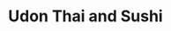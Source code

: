 ---
layout: place
title: "Udon Thai and Sushi"
permalink: /ohio/west-chester-township/udon-thai-and-sushi.html
stateAbbr: OH
stateName: Ohio
cityName: West Chester Township
seo:
  name: "Udon Thai and Sushi"
  type: Restaurant
  links: http://www.udonthaisushi.com/
description: "Udon Thai and Sushi serves delicious sushi in West Chester Township, Ohio. Try fresh Japanese dishes for a great dining experience. Available for takeout, delivery, lunch, and dinner."
place_id: ChIJM58FDARPQIgR5_B6E39CPU8
photos:
  - name: >-
      places/ChIJM58FDARPQIgR5_B6E39CPU8/photos/AeeoHcIWJfIK3aaYvscmSCkc_6dc-wq3b8IYMu25KUuvpd77P3hrdql8UT-NpxJcqMLTNuhuF1v3FhRMoUcK5fMdOmkAptnGu-XBlts-rdmupjiSF1W8oFtmN6QBA_oDgR8BaSsZBq1napE8xgJ2JVPd9FSSKjqZnB7RqWELQUDfJ2KtuerN6--CyuSByRpqhRN9NHe1g8BX2jEHKw_QCHILUHcV7P3i9smaVg_7gEruuUtG45EG7EP-PZlG8XheUxJGp-JmR-Q_gTR0DMOGFQUFgxRPG0IpTzrfjibWacXx-5ZHLw
    widthPx: 1242
    heightPx: 1486
    authorAttributions:
      - displayName: Udon Thai and Sushi
        uri: https://maps.google.com/maps/contrib/109877443641121336215
        photoUri: >-
          https://lh3.googleusercontent.com/a-/ALV-UjW6WZxaO-FybMFxSP2eaeCaqSVj1cXPrVfkiEaoUBGxjCUEjg34=s100-p-k-no-mo
    flagContentUri: >-
      https://www.google.com/local/imagery/report/?cb_client=maps_api_places.places_api&image_key=!1e10!2sAF1QipMiGB_H73_--wQ_8SdRk9qBOei4WNCbQ5C3cdW1&hl=en-US
    googleMapsUri: >-
      https://www.google.com/maps/place//data=!3m4!1e2!3m2!1sAF1QipMiGB_H73_--wQ_8SdRk9qBOei4WNCbQ5C3cdW1!2e10!4m2!3m1!1s0x88404f040c059f33:0x4f3d427f137af0e7
  - name: >-
      places/ChIJM58FDARPQIgR5_B6E39CPU8/photos/AeeoHcLg-enwoVtqYySdEvRukXFEE5nOqc6loXKaRIlNf1DjC2a5MaazNAcND02y-pTM2rmCBQ2fHz1DQaLyA7Aw1IieaL2fwOA6DQdI01oTYKlDGk2ZOfC_622dq93Tt7mVjhfyFSkKAeP89RtoHV722iyUr3MLhh1RX-VhRa0f85cQrE3-bvp_dHDD-mOKxw2C6WuxnDYFxKWhpF02ABEXEYLAKbOFk1Ae6Vig9rV_L9qfHKiGURqCbtd1_lPmjSZNXY_ZvbMRmwjt3Cvk8XhqkASItTG9Zx3zp3bbc4G4m0wOHQ
    widthPx: 960
    heightPx: 541
    authorAttributions:
      - displayName: Udon Thai and Sushi
        uri: https://maps.google.com/maps/contrib/109877443641121336215
        photoUri: >-
          https://lh3.googleusercontent.com/a-/ALV-UjW6WZxaO-FybMFxSP2eaeCaqSVj1cXPrVfkiEaoUBGxjCUEjg34=s100-p-k-no-mo
    flagContentUri: >-
      https://www.google.com/local/imagery/report/?cb_client=maps_api_places.places_api&image_key=!1e10!2sAF1QipNKmjjv1wyDy3uTDUQWBXgRI_ZyS5onKWlUNVK8&hl=en-US
    googleMapsUri: >-
      https://www.google.com/maps/place//data=!3m4!1e2!3m2!1sAF1QipNKmjjv1wyDy3uTDUQWBXgRI_ZyS5onKWlUNVK8!2e10!4m2!3m1!1s0x88404f040c059f33:0x4f3d427f137af0e7
  - name: >-
      places/ChIJM58FDARPQIgR5_B6E39CPU8/photos/AeeoHcLSmZSA9rZHrLJl2pjGFkb6-8ZKNyvY9mzOAouNW86cYSKF28aOkDJDsRqFLTuVrTO5CdpCiYCbwBMkreg03yu3T3U9ynuJaXYitv9m7UCJHyRVj4kxhwjz1WeZDANpscMk9gZaFnuqTYRwMvLvNb0jjZxBxRmM83DMvUeX4VFmeglw75EbmhX8uRjZf6Pf7jbqDygS-mQ0Ig3qwsDbyMDuv1N8knnRfydle5K9GUUl51Py9rt-HApnZdP94pt305XDVnbBZSoFolyCNyCg0bqkIsoHuFBtm4majns-jS5fDQ
    widthPx: 3023
    heightPx: 3300
    authorAttributions:
      - displayName: Udon Thai and Sushi
        uri: https://maps.google.com/maps/contrib/109877443641121336215
        photoUri: >-
          https://lh3.googleusercontent.com/a-/ALV-UjW6WZxaO-FybMFxSP2eaeCaqSVj1cXPrVfkiEaoUBGxjCUEjg34=s100-p-k-no-mo
    flagContentUri: >-
      https://www.google.com/local/imagery/report/?cb_client=maps_api_places.places_api&image_key=!1e10!2sAF1QipPyxzWfKxWkURVtnxUe-t-JZa5z49GwdPLvY-5V&hl=en-US
    googleMapsUri: >-
      https://www.google.com/maps/place//data=!3m4!1e2!3m2!1sAF1QipPyxzWfKxWkURVtnxUe-t-JZa5z49GwdPLvY-5V!2e10!4m2!3m1!1s0x88404f040c059f33:0x4f3d427f137af0e7
  - name: >-
      places/ChIJM58FDARPQIgR5_B6E39CPU8/photos/AeeoHcJSduV184ZdN3bb0VaCLoNL7VkXLxJSv-g2g7vFbZZXkFls4hscoEROaYPw8HtZ1WEoXdU5jK1GBGGZOy41h9nNhCLNWtOs6IgIyzhUuoU5ZRFSy8AXX-lbe1tFafNGIigYLRMTehbcZ6-BDQcaucAuIyuxyMICzIS9LRHcQ703NYIRcvcqaL6zVH5tkE1HtJZr4PXjW9yD2TJKgftv395C4zYC9SealgMDWpnY3rrAC0Sw-dkuKIM7f98IDsv6XWQwAen5zpljCzqCiJdS5GOCjSpOiQXQWX0yv5t7ZbzVYg
    widthPx: 3024
    heightPx: 4032
    authorAttributions:
      - displayName: Udon Thai and Sushi
        uri: https://maps.google.com/maps/contrib/109877443641121336215
        photoUri: >-
          https://lh3.googleusercontent.com/a-/ALV-UjW6WZxaO-FybMFxSP2eaeCaqSVj1cXPrVfkiEaoUBGxjCUEjg34=s100-p-k-no-mo
    flagContentUri: >-
      https://www.google.com/local/imagery/report/?cb_client=maps_api_places.places_api&image_key=!1e10!2sAF1QipOTWmvnTWIW7PBtSy1cAckNACUOneTSPa-xx_lA&hl=en-US
    googleMapsUri: >-
      https://www.google.com/maps/place//data=!3m4!1e2!3m2!1sAF1QipOTWmvnTWIW7PBtSy1cAckNACUOneTSPa-xx_lA!2e10!4m2!3m1!1s0x88404f040c059f33:0x4f3d427f137af0e7
  - name: >-
      places/ChIJM58FDARPQIgR5_B6E39CPU8/photos/AeeoHcJ3fda2mFKouzgY20Bfg-ko5zQSPXlp-u17GH4-B6RKAscJ5ZHNWvCLetOrinw9qaUWsROXWxPyqeIRo2DY5Arky5ln7XvBn3_KzOzPvRptJNXS1iTMqCE69VmLXViNhw2wbT9xjRZIquc2lmYzL2MDUyYOrYArd4HnsGmxiikKLdh1Z-8B1yyThnLlEZJvyMhD40TP5rN4CTPi0rfnx2wYLCpCQLwhSx0kQQJESheofZcn4E5g-j6wCu8EPo-2xSvjjO8TuVYq9Qu6MrLikDcJpluquZfl17dFAH-V2QncOEeQcGijQuoykzFAHQjUICu9ojkVEAWqJuhLnQL0AT7mHmDR29W7u-Y9n-_AGE_C2NFyBfmfIAMasCVoaxYGvUI7POHc6rqrA_Jn0kP-GeDHGEd5W-_o6_NWolEdmcyQ6A
    widthPx: 1242
    heightPx: 2208
    authorAttributions:
      - displayName: Havilah Hall-White
        uri: https://maps.google.com/maps/contrib/112145757422797785186
        photoUri: >-
          https://lh3.googleusercontent.com/a-/ALV-UjV9ox1yVJyimc2jJ2_dS1Q_nVyeKYBT7k_X4wlkAPwpvKnbQ3Xo=s100-p-k-no-mo
    flagContentUri: >-
      https://www.google.com/local/imagery/report/?cb_client=maps_api_places.places_api&image_key=!1e10!2sCIHM0ogKEICAgID1-9LwCA&hl=en-US
    googleMapsUri: >-
      https://www.google.com/maps/place//data=!3m4!1e2!3m2!1sCIHM0ogKEICAgID1-9LwCA!2e10!4m2!3m1!1s0x88404f040c059f33:0x4f3d427f137af0e7
  - name: >-
      places/ChIJM58FDARPQIgR5_B6E39CPU8/photos/AeeoHcJe9y_0hh5yB_imCxxkqYXZzlR2pcXyatdyz76Pny-PaQLkk0UsF3up1aKULqavrDg1yiVPTSC2FXpoDxWZy9gqKAIWgJ1-4qy9yjkxHwv_rkVu4M68v2Xy5OGA9gXaCEKgWn987i0C95_n_ZpAc3nsdUDIblLG7cai6XuHWYyztOarknV8DDbhPEecfo_SswkFAXaQQJgVTfGnshg9aGTAdY70Qfgt8zrjTBN3ZHdVKxlaj5T-Ay09IDlP9dRzn5zZnMEp2u18A6jtlv2jm8wPx3opWknt2bsNItlifvxGGw
    widthPx: 3022
    heightPx: 3024
    authorAttributions:
      - displayName: Udon Thai and Sushi
        uri: https://maps.google.com/maps/contrib/109877443641121336215
        photoUri: >-
          https://lh3.googleusercontent.com/a-/ALV-UjW6WZxaO-FybMFxSP2eaeCaqSVj1cXPrVfkiEaoUBGxjCUEjg34=s100-p-k-no-mo
    flagContentUri: >-
      https://www.google.com/local/imagery/report/?cb_client=maps_api_places.places_api&image_key=!1e10!2sAF1QipM7ITh4SMi608lPR0X1X7K1o43qppqXoayB4QPD&hl=en-US
    googleMapsUri: >-
      https://www.google.com/maps/place//data=!3m4!1e2!3m2!1sAF1QipM7ITh4SMi608lPR0X1X7K1o43qppqXoayB4QPD!2e10!4m2!3m1!1s0x88404f040c059f33:0x4f3d427f137af0e7
  - name: >-
      places/ChIJM58FDARPQIgR5_B6E39CPU8/photos/AeeoHcJkW14fBNPNdvNjNr9OGb6J9IvG1ZsD_lG5szA6pUclnYrjQ_um3bEsopLQ26PB_2WMOI8bA2oNyLFrInsCShjpIpqdSchAQJ2sZpamjivGXu-dqfClJPN5w9aSxk8OYrkBBNs9AdCCPLAX1LRGXDVo2ZA3FblJwd7lnMpYvxrJfmZrZH7tDW5sOJAmRb24ycq5JaqKaGh_0oeXBIBRXgZDcTUKfmU0cBEVXofbpIU_S8L8NCzuCSO2w1MGdHlXH15Asg8PGbolTKj6Ceb33YyzT7JPp2O2CgwJS_NVqEmdYQ0sT7ETLU3c66BA_6o8mYNyEDnFmyJenHFEAStdx5AxpB04kED_fwGo3uQaUdKKWl4WJAcMOjK6jh9i5i1XD5dfkPfr7rj7Hw_h_JrXRzBnlzl4hjuZpQFizcv8ADttMg
    widthPx: 2992
    heightPx: 2992
    authorAttributions:
      - displayName: Mre Dvs
        uri: https://maps.google.com/maps/contrib/109065754702828337733
        photoUri: >-
          https://lh3.googleusercontent.com/a-/ALV-UjUIfohuBtUpFrofuWxSZIHyAPfg697V1A4c_96AvFHrMSo8QBVD=s100-p-k-no-mo
    flagContentUri: >-
      https://www.google.com/local/imagery/report/?cb_client=maps_api_places.places_api&image_key=!1e10!2sCIHM0ogKEICAgIDexv68Sg&hl=en-US
    googleMapsUri: >-
      https://www.google.com/maps/place//data=!3m4!1e2!3m2!1sCIHM0ogKEICAgIDexv68Sg!2e10!4m2!3m1!1s0x88404f040c059f33:0x4f3d427f137af0e7
  - name: >-
      places/ChIJM58FDARPQIgR5_B6E39CPU8/photos/AeeoHcLAajDdGtYyrz-on19Scwh10Jtlkxc6Y4UTTHMC_FSrmprBsfX0xMjes6dirVN5nJNN6xv_nlwK75F5Cm-WgFgcVnqTwA68NARX2ru-DN6kTKq1asa4ds6mEpgzAOoC-Oea2L7x_8YdzqKE0bZt6fixxL-mmRfk3kI6kwJWQ1Di4PBLiQ2hcNTGd6gmbD8WKY6ARYiEJ6tdmFuwtz4q2wae8hqzBip9jbmy6exkNSvydCdOPeELftk2VjueHaGNhgvZJpVizxKAZKdd7Lisk4cVuU0XQCl-2pni6S3LnSP9EXtjQlO0DkBHLIgtZJBK1_jRxoE2HGtxmdts_B6-LC-OnxTnOZOoq4cSlvvOpCMDkdoSVM64uIja31pcsPkyuVOSJ2yxv2BfyhPZJRnmNR835zJd-TSlClJOTvNC7nQgl-W4
    widthPx: 4032
    heightPx: 3024
    authorAttributions:
      - displayName: Freddie Murphy
        uri: https://maps.google.com/maps/contrib/103800748954224851328
        photoUri: >-
          https://lh3.googleusercontent.com/a-/ALV-UjWEJONJH76wIaFgJNb3Bkcobi-KCn2Eec-5UmEXooF-l4K5QS46aQ=s100-p-k-no-mo
    flagContentUri: >-
      https://www.google.com/local/imagery/report/?cb_client=maps_api_places.places_api&image_key=!1e10!2sCIHM0ogKEICAgICKib24_AE&hl=en-US
    googleMapsUri: >-
      https://www.google.com/maps/place//data=!3m4!1e2!3m2!1sCIHM0ogKEICAgICKib24_AE!2e10!4m2!3m1!1s0x88404f040c059f33:0x4f3d427f137af0e7
  - name: >-
      places/ChIJM58FDARPQIgR5_B6E39CPU8/photos/AeeoHcLfLPhZ_CkoIeojKa789bvk8ywXZWCOcAqvofs87ak0kKN3D4pRERTBwmWKzBV3rq5kuPtReClhvluQPrt8f4V_H1iQsCuf72XTCUE_azL-Noj08nFmTyhHV99_dtrL-zRD5HmESojlhV1ki3aBvHWezBvI6X7lK-EDtuw3CCY0FvejLI-KclYfzhv6y1tfabUB6Kg7FH6tuemk5D2M-8mft4RTfJNekeL5JIsRhkkbRs2yzesIQg_zIdK6Pnqk1bDOyfyENreMkvgbdxn4nULYZRArODMy7azfN3-5i7p5llgT0Rmx38SZaLpW9rAc80q2kzU-dRJ9z0-Degnxls_kSTWeShLiCN26kBW9bts2Q1_O0rXTOAbjVrp_f97-mqxcLx8CeK44vTuWRgnmOdKx0wNKd1-y_ipQKxhYL58xjroE
    widthPx: 1170
    heightPx: 1170
    authorAttributions:
      - displayName: AugleAllgreat Chanal
        uri: https://maps.google.com/maps/contrib/106251559297411412143
        photoUri: >-
          https://lh3.googleusercontent.com/a-/ALV-UjVpqIz50p3cgDu8t6iIt4dqSABQ4KKb5VnO_w_9TlRsj3hFZKBCag=s100-p-k-no-mo
    flagContentUri: >-
      https://www.google.com/local/imagery/report/?cb_client=maps_api_places.places_api&image_key=!1e10!2sCIHM0ogKEICAgICOoID33QE&hl=en-US
    googleMapsUri: >-
      https://www.google.com/maps/place//data=!3m4!1e2!3m2!1sCIHM0ogKEICAgICOoID33QE!2e10!4m2!3m1!1s0x88404f040c059f33:0x4f3d427f137af0e7
  - name: >-
      places/ChIJM58FDARPQIgR5_B6E39CPU8/photos/AeeoHcK1z7hqDJW_Yb9wGX-TZZqz34bcR6J-LChRax3MTTI1tJ8iuawBBxtOjBzWAnp6E0mQpN9oO64tVH6UaxZc-kUe4-X4DlNgvmrI7-XRiO5bhEJOYzllUJVAhyvHDC6qoNCAzwon7bI3SxdRclUoJS0G3sWLa8IPrFMmwk35OG3787sOv-uTyRZMFBjf7GMPaMfqMBNmmiN6nLuU9ViTshn7OYjaW0PJOgWVDhyQxCQLZgCBl6Lcww_Q9DEKujoXFE0dqtHwpQwCtt_NBMhWbsYqhI7p3gBZoL9Bts7cP2UAAfsUHUvKLaI47DEl9_s1V9D1H0G1ihFmx6Ip0_zQNneALEpedeWSacuyvGp6SBSn3fWgl7rBCAcEB1ajwoF7ayxXZSMAMQL0Pb3IzzYFU3ZTd2fPH4e3j4yrtzNPwE5AmsIy
    widthPx: 3024
    heightPx: 4032
    authorAttributions:
      - displayName: Stehanie Rooks
        uri: https://maps.google.com/maps/contrib/107343083867067929695
        photoUri: >-
          https://lh3.googleusercontent.com/a-/ALV-UjW5W7mSTxEzOv6Fnn3Y45xR-7JHNxSN7emqdwduw4lxHkCu36k=s100-p-k-no-mo
    flagContentUri: >-
      https://www.google.com/local/imagery/report/?cb_client=maps_api_places.places_api&image_key=!1e10!2sCIHM0ogKEICAgICZurqR6gE&hl=en-US
    googleMapsUri: >-
      https://www.google.com/maps/place//data=!3m4!1e2!3m2!1sCIHM0ogKEICAgICZurqR6gE!2e10!4m2!3m1!1s0x88404f040c059f33:0x4f3d427f137af0e7
address: 8179 Princeton Glendale Rd K, West Chester Township, OH 45069, USA
street: 8179 Princeton Glendale Rd K
city: West Chester Township
state: OH
zip: '45069'
country: USA
neighborhood: null
latitude: '39.354026'
longitude: '-84.462137'
accessibility_options:
  wheelchairAccessibleParking: true
  wheelchairAccessibleEntrance: true
  wheelchairAccessibleRestroom: true
  wheelchairAccessibleSeating: true
business_status: OPERATIONAL
name: Udon Thai and Sushi
google_maps_links:
  directionsUri: >-
    https://www.google.com/maps/dir//''/data=!4m7!4m6!1m1!4e2!1m2!1m1!1s0x88404f040c059f33:0x4f3d427f137af0e7!3e0
  placeUri: https://maps.google.com/?cid=5709793016130760935
  writeAReviewUri: >-
    https://www.google.com/maps/place//data=!4m3!3m2!1s0x88404f040c059f33:0x4f3d427f137af0e7!12e1
  reviewsUri: >-
    https://www.google.com/maps/place//data=!4m4!3m3!1s0x88404f040c059f33:0x4f3d427f137af0e7!9m1!1b1
  photosUri: >-
    https://www.google.com/maps/place//data=!4m3!3m2!1s0x88404f040c059f33:0x4f3d427f137af0e7!10e5
primary_type: Thai Restaurant
opening_hours:
  regular: null
  current: null
secondary_opening_hours:
  regular:
    weekdayDescriptions: null
    type: null
  current:
    weekdayDescriptions: null
    type: null
phone: (513) 889-4088
price_level: PRICE_LEVEL_MODERATE
price_range: $10 &ndash; $20
rating: '4.6'
rating_count: 0
website: http://www.udonthaisushi.com/
reviews:
  - name: >-
      places/ChIJM58FDARPQIgR5_B6E39CPU8/reviews/ChdDSUhNMG9nS0VJQ0FnTUR3NDR1NjVBRRAB
    relativePublishTimeDescription: 2 weeks ago
    rating: 5
    text:
      text: >-
        Such a nice dining experience. Love the friendly staff and the
        atmosphere is quiet , relaxing and cozy. Easy to have a conversation
        without having to talk loudly over other patron’s conversations.
        Appetizers arrived hot and such a nice presentation. Entrees were large
        enough to share . Our server was quite attentive without being
        overbearing. Usually get carry out from here but decided to dine in.
      languageCode: en
    originalText:
      text: >-
        Such a nice dining experience. Love the friendly staff and the
        atmosphere is quiet , relaxing and cozy. Easy to have a conversation
        without having to talk loudly over other patron’s conversations.
        Appetizers arrived hot and such a nice presentation. Entrees were large
        enough to share . Our server was quite attentive without being
        overbearing. Usually get carry out from here but decided to dine in.
      languageCode: en
    authorAttribution:
      displayName: Susan Carr
      uri: https://www.google.com/maps/contrib/109486498174519991223/reviews
      photoUri: >-
        https://lh3.googleusercontent.com/a/ACg8ocIUi6RIxfVRorrQxy9OW_zYVWK-svM7kRQphpQE9Fwqt_XQNA=s128-c0x00000000-cc-rp-mo-ba3
    publishTime: '2025-03-28T01:53:49.032337Z'
    flagContentUri: >-
      https://www.google.com/local/review/rap/report?postId=ChdDSUhNMG9nS0VJQ0FnTUR3NDR1NjVBRRAB&d=17924085&t=1
    googleMapsUri: >-
      https://www.google.com/maps/reviews/data=!4m6!14m5!1m4!2m3!1sChdDSUhNMG9nS0VJQ0FnTUR3NDR1NjVBRRAB!2m1!1s0x88404f040c059f33:0x4f3d427f137af0e7
  - name: >-
      places/ChIJM58FDARPQIgR5_B6E39CPU8/reviews/ChZDSUhNMG9nS0VJQ0FnSUNueTcyQmVREAE
    relativePublishTimeDescription: 6 months ago
    rating: 5
    text:
      text: >-
        Went in at lunch time on a Saturday. I was a little concerned there was
        no one there. But, the weather was not great. And they took call in
        orders the entire time I was there.


        Staff was friendly

        Place is clean. Sushi is outstanding. They plate it like a much higher
        priced  eatery. Great portion sizes.


        Didn't get a photo of my sushi. I was too busy eating it!


        Highly recommend!! Only a few minutes from IKEA😊
      languageCode: en
    originalText:
      text: >-
        Went in at lunch time on a Saturday. I was a little concerned there was
        no one there. But, the weather was not great. And they took call in
        orders the entire time I was there.


        Staff was friendly

        Place is clean. Sushi is outstanding. They plate it like a much higher
        priced  eatery. Great portion sizes.


        Didn't get a photo of my sushi. I was too busy eating it!


        Highly recommend!! Only a few minutes from IKEA😊
      languageCode: en
    authorAttribution:
      displayName: Tonya Folks
      uri: https://www.google.com/maps/contrib/106346648322778539264/reviews
      photoUri: >-
        https://lh3.googleusercontent.com/a-/ALV-UjVpGrhNwokz2t43uJ3hAh1Tpe7pCjkDijCWXYxOWGNqVHHWwjrW=s128-c0x00000000-cc-rp-mo-ba3
    publishTime: '2024-09-30T02:06:18.831922Z'
    flagContentUri: >-
      https://www.google.com/local/review/rap/report?postId=ChZDSUhNMG9nS0VJQ0FnSUNueTcyQmVREAE&d=17924085&t=1
    googleMapsUri: >-
      https://www.google.com/maps/reviews/data=!4m6!14m5!1m4!2m3!1sChZDSUhNMG9nS0VJQ0FnSUNueTcyQmVREAE!2m1!1s0x88404f040c059f33:0x4f3d427f137af0e7
  - name: >-
      places/ChIJM58FDARPQIgR5_B6E39CPU8/reviews/ChZDSUhNMG9nS0VJQ0FnSUROMHNQeElBEAE
    relativePublishTimeDescription: a year ago
    rating: 5
    text:
      text: >-
        This is the second time we've been here, and it did not disappoint! Food
        & Service was top-notch! Best Miso soup we've ever had. Sushi was so
        delicious. The atmosphere is peaceful and very inviting. We will be
        back!
      languageCode: en
    originalText:
      text: >-
        This is the second time we've been here, and it did not disappoint! Food
        & Service was top-notch! Best Miso soup we've ever had. Sushi was so
        delicious. The atmosphere is peaceful and very inviting. We will be
        back!
      languageCode: en
    authorAttribution:
      displayName: Jessica Taylor
      uri: https://www.google.com/maps/contrib/112632611747804833564/reviews
      photoUri: >-
        https://lh3.googleusercontent.com/a-/ALV-UjULG_GV3qALDlr-NQjHS5sNl6sRM3JpysA4ruwDvrepSyYmcddkzg=s128-c0x00000000-cc-rp-mo-ba3
    publishTime: '2024-01-21T07:56:46.149302Z'
    flagContentUri: >-
      https://www.google.com/local/review/rap/report?postId=ChZDSUhNMG9nS0VJQ0FnSUROMHNQeElBEAE&d=17924085&t=1
    googleMapsUri: >-
      https://www.google.com/maps/reviews/data=!4m6!14m5!1m4!2m3!1sChZDSUhNMG9nS0VJQ0FnSUROMHNQeElBEAE!2m1!1s0x88404f040c059f33:0x4f3d427f137af0e7
  - name: >-
      places/ChIJM58FDARPQIgR5_B6E39CPU8/reviews/ChZDSUhNMG9nS0VJQ0FnSUNMcWYyV0lnEAE
    relativePublishTimeDescription: 9 months ago
    rating: 5
    text:
      text: >-
        Amazing spicy shrimp roll, gulf of Siam and mango chicken curry!
        Absolutely recommend this place! They even made sure the meat was cooked
        in a completely separate pot from the other food as I have an allergy to
        meat
      languageCode: en
    originalText:
      text: >-
        Amazing spicy shrimp roll, gulf of Siam and mango chicken curry!
        Absolutely recommend this place! They even made sure the meat was cooked
        in a completely separate pot from the other food as I have an allergy to
        meat
      languageCode: en
    authorAttribution:
      displayName: Taylor T
      uri: https://www.google.com/maps/contrib/114349386171433129973/reviews
      photoUri: >-
        https://lh3.googleusercontent.com/a/ACg8ocLqzAEZPT9llz6a2ORHBQknxABVdkhxbl3RvN6F94vS2uQadQ=s128-c0x00000000-cc-rp-mo-ba2
    publishTime: '2024-06-20T23:53:41.592332Z'
    flagContentUri: >-
      https://www.google.com/local/review/rap/report?postId=ChZDSUhNMG9nS0VJQ0FnSUNMcWYyV0lnEAE&d=17924085&t=1
    googleMapsUri: >-
      https://www.google.com/maps/reviews/data=!4m6!14m5!1m4!2m3!1sChZDSUhNMG9nS0VJQ0FnSUNMcWYyV0lnEAE!2m1!1s0x88404f040c059f33:0x4f3d427f137af0e7
  - name: >-
      places/ChIJM58FDARPQIgR5_B6E39CPU8/reviews/ChZDSUhNMG9nS0VJQ0FnSURmdXZERURREAE
    relativePublishTimeDescription: 3 months ago
    rating: 5
    text:
      text: >-
        We recently tried Udon for the first time. We got several noodle dishes
        and some appetizers to try. The food was AMAZING!!! The fresh summer
        roll was so fresh and delicious, and the sauce made it even better. The
        Pad Thai was the best I’ve had in years! But my favorite was the Lomein
        Noodles. The ingredients were so fresh and the combination of flavors
        was next-level. We will definitely be ordering again because this is our
        new favorite place!!!
      languageCode: en
    originalText:
      text: >-
        We recently tried Udon for the first time. We got several noodle dishes
        and some appetizers to try. The food was AMAZING!!! The fresh summer
        roll was so fresh and delicious, and the sauce made it even better. The
        Pad Thai was the best I’ve had in years! But my favorite was the Lomein
        Noodles. The ingredients were so fresh and the combination of flavors
        was next-level. We will definitely be ordering again because this is our
        new favorite place!!!
      languageCode: en
    authorAttribution:
      displayName: Mandy Pisano
      uri: https://www.google.com/maps/contrib/107771928833961836201/reviews
      photoUri: >-
        https://lh3.googleusercontent.com/a-/ALV-UjW_hreuSqH1KyWZ8MpYCnOikSx3AOmgIqjdlSQI72Z5uxGL7WSv=s128-c0x00000000-cc-rp-mo
    publishTime: '2025-01-05T18:32:34.052898Z'
    flagContentUri: >-
      https://www.google.com/local/review/rap/report?postId=ChZDSUhNMG9nS0VJQ0FnSURmdXZERURREAE&d=17924085&t=1
    googleMapsUri: >-
      https://www.google.com/maps/reviews/data=!4m6!14m5!1m4!2m3!1sChZDSUhNMG9nS0VJQ0FnSURmdXZERURREAE!2m1!1s0x88404f040c059f33:0x4f3d427f137af0e7
parking_options:
  freeParkingLot: true
  freeStreetParking: true
  valetParking: false
payment_options:
  acceptsCreditCards: true
  acceptsDebitCards: true
  acceptsCashOnly: false
  acceptsNfc: true
allow_dogs: null
curbside_pickup: null
delivery: true
dine_in: true
good_for_children: true
good_for_groups: true
good_for_sports: false
live_music: false
menu_for_children: null
outdoor_seating: false
reservable: true
restroom: true
serves_beer: true
serves_breakfast: false
serves_brunch: false
serves_cocktails: null
serves_coffee: true
serves_dinner: true
serves_dessert: true
serves_lunch: true
serves_vegetarian_food: true
serves_wine: true
takeout: true
update_category: essentials
summary: null

---